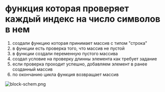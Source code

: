 # функция которая проверяет каждый индекс на число символов в нем
1. создали функцию которая принимает массив с типом "строка" 
2. в функции есть проверка того, что массив не пустой
3. в функции создали переменную пустого массива
4. создал условие на проверку длинны элемента как требует задание
5. если проверка проходит успешно, добавляем элемент в ранее созданный массив
6. по окончанию цикла функция возвращает массив

![block-schem.png](../block-schem.png)
